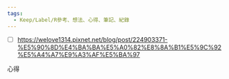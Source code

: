 ```yaml
---
tags:
  - Keep/Label/R參考、想法、心得、筆記、紀錄
---
```



- [ ] https://welove1314.pixnet.net/blog/post/224903371-%E5%90%8D%E4%BA%BA%E5%A0%82%E8%8A%B1%E5%9C%92%E5%A4%A7%E9%A3%AF%E5%BA%97

心得
